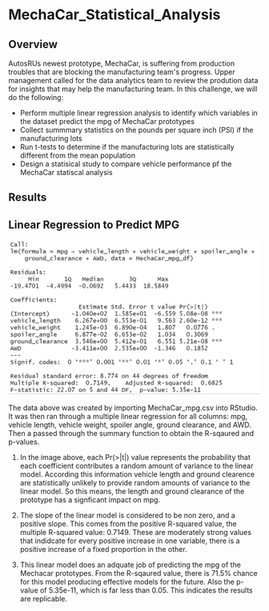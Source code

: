 # MechaCar_Statistical_Analysis

## Overview 
AutosRUs newest prototype, MechaCar, is suffering from production troubles that are blocking the manufacturing team's progress.  Upper management called for the data analytics team to review the prodution data for insights that may help the manufacturing team.  In this challenge, we will do the following:
- Perform multiple linear regression analysis to identify which variables in the dataset predict the mpg of MechaCar prototypes
- Collect summmary statistics on the pounds per square inch (PSI) if the  manufacturing lots
- Run t-tests to determine if the manufacturing lots are statistically different from the mean population
- Design a statisical study to compare vehicle performance pf the MechaCar statiscal analysis


## Results

## Linear Regression to Predict MPG

![image](https://github.com/snkty8/MechaCar_Statistical_Analysis/blob/main/images/Linear_Regression_to_Predict_MPG_Stats.png)


The data above was created by importing MechaCar_mpg.csv into RStudio.  It was then ran through a multiple linear regression for all columns: mpg, vehicle length, vehicle weight, spoiler angle, ground clearance, and AWD.  Then a passed through the summary function to obtain the R-sqaured and p-values.

1. In the image above, each Pr(>|t|) value represents the probability that each coefficient contributes a random amount of variance to the linear model. According this information vehicle length and ground clearence are statistically unlikely to provide random amounts of variance to the linear model.  So this means, the length and ground clearance of the prototype has a signficant impact on mpg. 

2. The slope of the linear model is considered to be non zero, and a positive slope.  This comes from the positive R-squared value, the multiple R-squared value: 0.7149.  These are moderately strong values that indidcate for every positive increase in one variable, there is a positive increase of a fixed proportion in the other. 

3. This linear model does an adquate job of predicting the mpg of the Mechacar prototypes. From the R-sqaured value, there is 71.5% chance for this model producing effective models for the future.  Also the p-value of 5.35e-11, which is far less than 0.05.  This indicates the results are replicable.